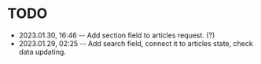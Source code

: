 <!--
@changed 2023.01.30, 16:47
-->

# TODO

- 2023.01.30, 16:46 -- Add section field to articles request. (?)
- 2023.01.29, 02:25 -- Add search field, connect it to articles state, check data updating.
